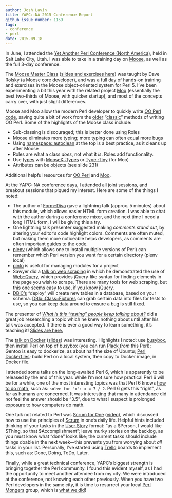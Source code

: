 ```yaml
---
author: Josh Lavin
title: YAPC::NA 2015 Conference Report
github_issue_number: 1159
tags:
- conference
- perl
date: 2015-09-18
---
```


In June, I attended the [Yet Another Perl Conference (North America)](http://www.yapcna.org/yn2015/), held in Salt Lake City, Utah. I was able to take in a training day on [Moose](https://metacpan.org/pod/Moose), as well as the full 3-day conference.

The [Moose Master Class](http://www.yapcna.org/yn2015/masters.html#Moose) ([slides and exercises here](https://github.com/moose/intro-to-moose)) was taught by Dave Rolsky (a Moose core developer), and was a full day of hands-on training and exercises in the Moose object-oriented system for Perl 5. I’ve been experimenting a bit this year with the related project [Moo](https://metacpan.org/pod/Moo) (essentially the best two-thirds of Moose, with quicker startup), and most of the concepts carry over, with just slight differences.

Moose and Moo allow the modern Perl developer to quickly write [OO Perl code](http://www.modernperlbooks.com/books/modern_perl_2014/07-object-oriented-perl.html), saving quite a bit of work from the [older](http://perltricks.com/article/25/2013/5/20/Old-School-Object-Oriented-Perl) “[classic](https://perlmaven.com/getting-started-with-classic-perl-oop)” methods of writing OO Perl. Some of the highlights of the Moose class include: 

- Sub-classing is discouraged; this is better done using Roles
- Moose eliminates more typing; more typing can often equal more bugs
- Using [namespace::autoclean](https://metacpan.org/pod/namespace::autoclean) at the top is a best practice, as it cleans up after Moose
- Roles are what a class *does*, not what it *is*. Roles add functionality.
- Use [types](https://en.wikipedia.org/wiki/Type_system) with [MooseX::Types](https://metacpan.org/pod/MooseX::Types) or [Type::Tiny](https://metacpan.org/pod/Type::Tiny) (for Moo)
- Attributes can be objects (see slide 231)

Additional helpful resources for [OO Perl](http://perldoc.perl.org/perlootut.html) and [Moo](http://kablamo.org/slides-intro-to-moo/#/).

At the YAPC::NA conference days, I attended all joint sessions, and breakout sessions that piqued my interest. Here are some of the things I noted:

- The author of [Form::Diva](https://metacpan.org/pod/Form::Diva) gave a lightning talk (approx. 5 minutes) about this module, which allows easier HTML form creation. I was able to chat with the author during a conference mixer, and the next time I need a long HTML form, I will be giving this a try.
- One lightning talk presenter suggested making *comments stand out*, by altering your editor’s code highlight colors. Comments are often muted, but making them more noticeable helps developers, as comments are often important guides to the code.
- [plenv](https://github.com/tokuhirom/plenv) (which allows one to install multiple versions of Perl) can remember which Perl version you want for a certain directory (plenv local)
- [pinto](https://metacpan.org/pod/pinto) is useful for managing modules for a project
- Sawyer did a [talk on web scraping](http://www.yapcna.org/yn2015/talk/6077) in which he demonstrated the use of [Web::Query](https://metacpan.org/pod/Web::Query), which provides jQuery-like syntax for finding elements in the page you wish to scrape. There are many tools for web scraping, but this one seems easy to use, if you know jQuery.
- [DBIC’s](https://metacpan.org/pod/DBIx::Class) “deploy” will create new tables in a database, based on your schema. [DBIx::Class::Fixtures](https://metacpan.org/pod/DBIx::Class::Fixtures) can grab certain data into files for tests to use, so you can keep data around to ensure a bug is still fixed.

The presenter of *[What is this “testing” people keep talking about?](http://www.yapcna.org/yn2015/talk/6046)* did a great job researching a topic which he knew nothing about until after his talk was accepted. If there is ever a good way to learn something, it’s teaching it! [Slides are here.](http://deanza.edu/faculty/metcalfkevin/whatistesting.pdf) 

The [talk on Docker](http://www.yapcna.org/yn2015/talk/5915) ([slides](https://www.slideshare.net/lembark/perl-inside-a-box-building-perl-for-docker)) was interesting. Highlights I noted: use [busybox](https://en.wikipedia.org/wiki/BusyBox), then install Perl on top of busybox (you can run [Plack](http://plackperl.org/) *from* this Perl); Gentoo is easy to dockerize, as about half the size of Ubuntu; [Perl Dockerfiles](https://github.com/perl/docker-perl); build Perl on a local system, then copy to Docker image, in Docker file.

I attended some talks on the long-awaited Perl 6, which is apparently to be released by the end of this year. While I’m not sure how practical Perl 6 will be for a while, one of the most interesting topics was that Perl 6 knows [how to do math](https://www.slideshare.net/Ovid/perl-6-for-mere-mortals), such as: `solve for "x": x = 7 / 2`. Perl 6 gets this “right”, as far as humans are concerned. It was interesting that many in attendance did not feel the answer should be “3.5”, due to what I suspect is prolonged exposure to how computers do math.

One talk not related to Perl was [Scrum for One](http://www.yapcna.org/yn2015/talk/6031) ([video](https://youtu.be/Zh7dXvQY-hg)), which discussed how to use the principles of [Scrum](https://en.wikipedia.org/wiki/Scrum_%28software_development%29) in one’s daily life. Helpful hints included thinking of your tasks in the [User Story](https://en.wikipedia.org/wiki/User_story) format: “as a $Person, I would like $Thing, so that $Accomplishment”; leave murky stories on the backlog, as you must know what “done” looks like; the current tasks should include things doable in the next week—​this prevents you from worrying about *all* tasks in your list. Personally, I’ve started using [Trello](https://trello.com/) boards to implement this, such as: Done, Doing, ToDo, Later.

Finally, while a great technical conference, YAPC’s biggest strength is bringing together the Perl community. I found this evident myself, as I had the opportunity to meet another attendee from my city. We were introduced at the conference, not knowing each other previously. When you have two Perl developers in the same city, it is time to resurrect your local [Perl Mongers](https://www.pm.org/) group, which is [what we did](http://bend.pm.org/)!
